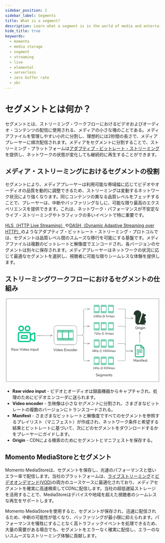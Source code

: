 ```yaml
---
sidebar_position: 2
sidebar_label: Segments
title: What is a segment?
description: Learn what a segment is in the world of media and entertainment.
hide_title: true
keywords:
  - momento
  - media storage
  - segment
  - streaming
  - live
  - elemental
  - serverless
  - zero buffer rate
  - zbr
---
```


# セグメントとは何か？

セグメントとは、ストリーミング・ワークフローにおけるビデオおよびオーディオ・コンテンツの配信に使用される、メディアの小さな塊のことである。メディアファイルを管理しやすい小片に分割し、理想的には2秒間の長さで、メディアプレーヤーに順次配信されます。メディアをセグメントに分割することで、ストリーミング・プラットフォームは[アダプティブ・ビットレート・ストリーミング](/media-storage/performance/adaptive-bitrates/how-it-works)を提供し、ネットワークの状態が変化しても継続的に再生することができます。

## メディア・ストリーミングにおけるセグメントの役割

セグメントにより、メディアプレーヤーは利用可能な帯域幅に応じてビデオやオーディオの品質を動的に調整できるため、ストリーミングは変動するネットワーク状況により強くなります。同じコンテンツの異なる品質レベルをフェッチすることで、プレーヤーは、中断やバッファリングなしに、可能な限り最高のエクスペリエンスを提供できます。これは、ネットワーク・パフォーマンスが不安定なライブ・ストリーミングやトラフィックの多いイベントで特に重要です。

[HLS（HTTP Live Streaming）](/media-storage/performance/adaptive-bitrates/hls)や[DASH（Dynamic Adaptive Streaming over HTTP）](/media-storage/performance/adaptive-bitrates/dash)のようなアダプティブ・ビットレート・ストリーミング・プロトコルでは、セグメントは品質レベル間のスムーズな移行を可能にする基盤です。メディアファイルは複数のビットレートと解像度でエンコードされ、各バージョンのセグメントは別々に保存されます。メディアプレーヤーはネットワークの状況に応じて最適なセグメントを選択し、視聴者に可能な限りシームレスな体験を提供します。

## ストリーミングワークフローにおけるセグメントの仕組み

![Diagram of segments in media streaming](../images/segments.png)

* **Raw video input** - ビデオとオーディオは録画機器からキャプチャされ、処理のためにビデオエンコーダに送られます。
* **Video encoder** - 生映像は小さな*セグメント*に分割され、さまざまなビットレートの複数のバージョンにトランスコードされる。
* **Manifest** - さまざまなビットレートと解像度ですべてのセグメントを参照するプレイリスト（マニフェスト）が作成され、ネットワーク条件と希望する結果とビットレートに基づいて、次にどのセグメントをダウンロードするかをプレーヤーにガイドします。
* **Origin** - CDNによる検索のためにセグメントとマニフェストを保存する。

## Momento MediaStoreとセグメント

Momento MediaStoreは、セグメントを保存し、光速のパフォーマンスと低いエラー率で配信します。当社のプラットフォームは、[ライブストリーミング](/media-storage/streaming/live-streaming/how-it-works)と[ビデオオンデマンド(VOD)](/media-storage/streaming/video-on-demand/media-storage)の両方のユースケースに最適化されており、メディアセグメントを確実に高速検索してCDNに配信します。当社の超低遅延ストレージを活用することで、MediaStoreはデバイスや地域を超えた視聴者のシームレスな再生をサポートします。

Momento MediaStoreを使用すると、セグメントが保存され、迅速に配信されるため、中断の可能性が低くなり、バッファリングが最小限に抑えられます。パフォーマンスを犠牲にすることなく高トラフィックイベントを処理できるため、大量の需要がある場合でも、セグメントをエラーなく確実に配信し、エラーのないスムーズなストリーミング体験に貢献します。
